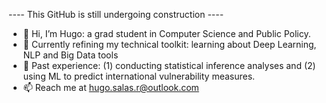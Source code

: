 ---- This GitHub is still undergoing construction ----
- 👋 Hi, I’m Hugo: a grad student in Computer Science and Public Policy.
- 🌱 Currently refining my technical toolkit: learning about Deep Learning, NLP and Big Data tools
- :palm_tree: Past experience: (1) conducting statistical inference analyses and (2) using ML to predict international vulnerability measures.
- 📫 Reach me at hugo.salas.r@outlook.com

<!---
hugosalasr7/hugosalasr7 is a ✨ special ✨ repository because its `README.md` (this file) appears on your GitHub profile.
You can click the Preview link to take a look at your changes.
--->
